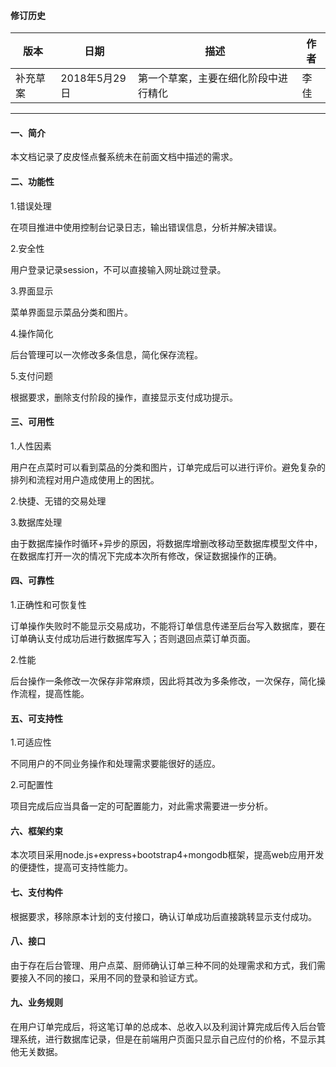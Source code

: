 #### 修订历史
|版本|日期|描述|作者|
|---|---|---|---|
|补充草案|2018年5月29日|第一个草案，主要在细化阶段中进行精化|李佳|

---
#### 一、简介
本文档记录了皮皮怪点餐系统未在前面文档中描述的需求。

#### 二、功能性

1.错误处理

在项目推进中使用控制台记录日志，输出错误信息，分析并解决错误。

2.安全性

用户登录记录session，不可以直接输入网址跳过登录。

3.界面显示

菜单界面显示菜品分类和图片。

4.操作简化

后台管理可以一次修改多条信息，简化保存流程。

5.支付问题

根据要求，删除支付阶段的操作，直接显示支付成功提示。

#### 三、可用性

1.人性因素

用户在点菜时可以看到菜品的分类和图片，订单完成后可以进行评价。避免复杂的排列和流程对用户造成使用上的困扰。

2.快捷、无错的交易处理

3.数据库处理

由于数据库操作时循环+异步的原因，将数据库增删改移动至数据库模型文件中，在数据库打开一次的情况下完成本次所有修改，保证数据操作的正确。

#### 四、可靠性

1.正确性和可恢复性

订单操作失败时不能显示交易成功，不能将订单信息传递至后台写入数据库，要在订单确认支付成功后进行数据库写入；否则退回点菜订单页面。

2.性能

后台操作一条修改一次保存非常麻烦，因此将其改为多条修改，一次保存，简化操作流程，提高性能。

#### 五、可支持性

1.可适应性

不同用户的不同业务操作和处理需求要能很好的适应。

2.可配置性

项目完成后应当具备一定的可配置能力，对此需求需要进一步分析。

#### 六、框架约束

本次项目采用node.js+express+bootstrap4+mongodb框架，提高web应用开发的便捷性，提高可支持性能力。

#### 七、支付构件

根据要求，移除原本计划的支付接口，确认订单成功后直接跳转显示支付成功。

#### 八、接口

由于存在后台管理、用户点菜、厨师确认订单三种不同的处理需求和方式，我们需要接入不同的接口，采用不同的登录和验证方式。

#### 九、业务规则

在用户订单完成后，将这笔订单的总成本、总收入以及利润计算完成后传入后台管理系统，进行数据库记录，但是在前端用户页面只显示自己应付的价格，不显示其他无关数据。
